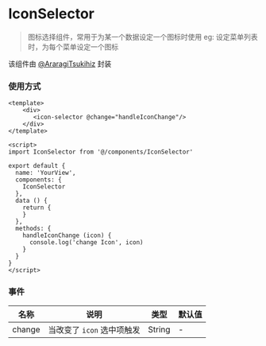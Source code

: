 IconSelector
====

> 图标选择组件，常用于为某一个数据设定一个图标时使用
> eg: 设定菜单列表时，为每个菜单设定一个图标

该组件由 [@AraragiTsukihiz](https://github.com/araragitsukihiz) 封装



### 使用方式

```vue
<template>
	<div>
       <icon-selector @change="handleIconChange"/>
    </div>
</template>

<script>
import IconSelector from '@/components/IconSelector'

export default {
  name: 'YourView',
  components: {
    IconSelector
  },
  data () {
    return {
    }
  },
  methods: {
    handleIconChange (icon) {
      console.log('change Icon', icon)
    }
  }
}
</script>
```



### 事件


| 名称   | 说明                       | 类型   | 默认值 |
| ------ | -------------------------- | ------ | ------ |
| change | 当改变了 `icon` 选中项触发 | String | -      |
